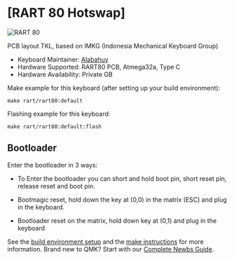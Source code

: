 # [RART 80 Hotswap]

![RART 80](https://i.imgur.com/QCeTuBeh.png)

PCB layout TKL, based on IMKG (Indonesia Mechanical Keyboard Group)

* Keyboard Maintainer: [Alabahuy](https://github.com/alabahuy)
* Hardware Supported: RART80 PCB, Atmega32a, Type C
* Hardware Availability: Private GB

Make example for this keyboard (after setting up your build environment):

    make rart/rart80:default

Flashing example for this keyboard:

    make rart/rart80:default:flash

## Bootloader

Enter the bootloader in 3 ways:

* To Enter the bootloader you can short and hold boot pin, short reset pin, release reset and boot pin. 

* Bootmagic reset, hold down the key at (0,0) in the matrix (ESC) and plug in the keyboard. 

* Bootloader reset on the matrix, hold down key at (0,1) and plug in the keyboard


See the [build environment setup](https://docs.qmk.fm/#/getting_started_build_tools) and the [make instructions](https://docs.qmk.fm/#/getting_started_make_guide) for more information. Brand new to QMK? Start with our [Complete Newbs Guide](https://docs.qmk.fm/#/newbs).
